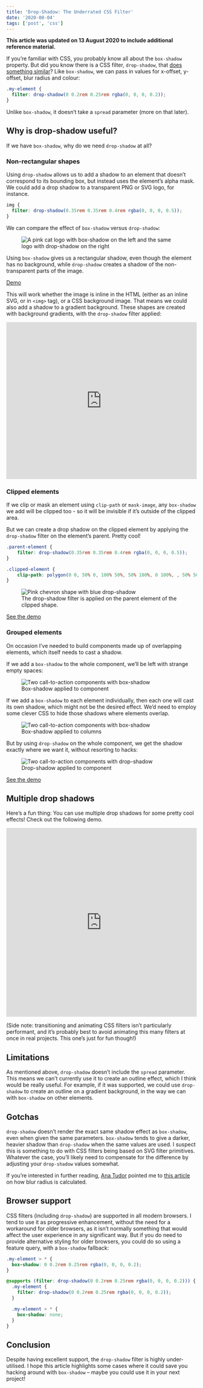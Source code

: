 ```yaml
---
title: 'Drop-Shadow: The Underrated CSS Filter'
date: '2020-08-04'
tags: ['post', 'css']
---
```


**This article was updated on 13 August 2020 to include additional reference material.**

If you’re familiar with CSS, you probably know all about the `box-shadow` property. But did you know there is a CSS filter, `drop-shadow`, that [does something similar](https://developer.mozilla.org/en-US/docs/Web/CSS/filter-function/drop-shadow)? Like `box-shadow`, we can pass in values for x-offset, y-offset, blur radius and colour:

```css
.my-element {
  filter: drop-shadow(0 0.2rem 0.25rem rgba(0, 0, 0, 0.2));
}
```

Unlike `box-shadow`, it doesn’t take a `spread` parameter (more on that later).

## Why is drop-shadow useful?

If we have `box-shadow`, why do we need `drop-shadow` at all?

### Non-rectangular shapes

Using `drop-shadow` allows us to add a shadow to an element that doesn’t correspond to its bounding box, but instead uses the element’s alpha mask. We could add a drop shadow to a transparent PNG or SVG logo, for instance.

```css
img {
  filter: drop-shadow(0.35rem 0.35rem 0.4rem rgba(0, 0, 0, 0.5));
}
```

We can compare the effect of `box-shadow` versus `drop-shadow`:

<figure>
  <img src="drop-shadow-01.jpg" alt="A pink cat logo with box-shadow on the left and the same logo with drop-shadow on the right">
</figure>

Using `box-shadow` gives us a rectangular shadow, even though the element has no background, while `drop-shadow` creates a shadow of the non-transparent parts of the image.

[Demo](https://codepen.io/michellebarker/pen/RwrXXby)

This will work whether the image is inline in the HTML (either as an inline SVG, or in `<img>` tag), or a CSS background image. That means we could also add a shadow to a gradient background. These shapes are created with background gradients, with the `drop-shadow` filter applied:

<iframe height="414" style="width: 100%;" scrolling="no" title="Gradient shapes with drop-shadow" src="https://codepen.io/michellebarker/embed/RwrXXaB?height=414&theme-id=dark&default-tab=result" frameborder="no" loading="lazy" allowtransparency="true" allowfullscreen="true">
  See the Pen <a href='https://codepen.io/michellebarker/pen/RwrXXaB'>Gradient shapes with drop-shadow</a> by Michelle Barker
  (<a href='https://codepen.io/michellebarker'>@michellebarker</a>) on <a href='https://codepen.io'>CodePen</a>.
</iframe>

### Clipped elements

If we clip or mask an element using `clip-path` or `mask-image`, any `box-shadow` we add will be clipped too - so it will be invisible if it’s outside of the clipped area.

But we can create a drop shadow on the clipped element by applying the `drop-shadow` filter on the element’s parent. Pretty cool!

```css
.parent-element {
	filter: drop-shadow(0.35rem 0.35rem 0.4rem rgba(0, 0, 0, 0.5));
}

.clipped-element {
	clip-path: polygon(0 0, 50% 0, 100% 50%, 50% 100%, 0 100%, , 50% 50%))
}
```

<figure>
  <img src="drop-shadow-02.jpg" alt="Pink chevron shape with blue drop-shadow">
  <figcaption>The drop-shadow filter is applied on the parent element of the clipped shape.</figcaption>
</figure>

[See the demo](https://codepen.io/michellebarker/pen/PoNYwvY)

### Grouped elements

On occasion I’ve needed to build components made up of overlapping elements, which itself needs to cast a shadow.

If we add a `box-shadow` to the whole component, we’ll be left with strange empty spaces:

<figure>
  <img src="drop-shadow-03.jpg" alt="Two call-to-action components with box-shadow">
  <figcaption>Box-shadow applied to component</figcaption>
</figure>

If we add a `box-shadow` to each element individually, then each one will cast its own shadow, which might not be the desired effect. We’d need to employ some clever CSS to hide those shadows where elements overlap.

<figure>
  <img src="drop-shadow-04.jpg" alt="Two call-to-action components with box-shadow">
  <figcaption>Box-shadow applied to columns</figcaption>
</figure>

But by using `drop-shadow` on the whole component, we get the shadow exactly where we want it, without resorting to hacks:

<figure>
  <img src="drop-shadow-05.jpg" alt="Two call-to-action components with drop-shadow">
  <figcaption>Drop-shadow applied to component</figcaption>
</figure>

[See the demo](https://codepen.io/michellebarker/pen/poyogzm)

## Multiple drop shadows

Here’s a fun thing: You can use multiple drop shadows for some pretty cool effects! Check out the following demo.

<iframe height="498" style="width: 100%;" scrolling="no" title="Multiple drop-shadows on clipped element" src="https://codepen.io/michellebarker/embed/MWygYdm?height=498&theme-id=dark&default-tab=result" frameborder="no" loading="lazy" allowtransparency="true" allowfullscreen="true">
  See the Pen <a href='https://codepen.io/michellebarker/pen/MWygYdm'>Multiple drop-shadows on clipped element</a> by Michelle Barker
  (<a href='https://codepen.io/michellebarker'>@michellebarker</a>) on <a href='https://codepen.io'>CodePen</a>.
</iframe>

(Side note: transitioning and animating CSS filters isn’t particularly performant, and it’s probably best to avoid animating this many filters at once in real projects. This one’s just for fun though!)

## Limitations

As mentioned above, `drop-shadow` doesn’t include the `spread` parameter. This means we can’t currently use it to create an outline effect, which I think would be really useful. For example, if it was supported, we could use `drop-shadow` to create an outline on a gradient background, in the way we can with `box-shadow` on other elements.

## Gotchas

`drop-shadow` doesn’t render the exact same shadow effect as `box-shadow`, even when given the same parameters. `box-shadow` tends to give a darker, heavier shadow than `drop-shadow` when the same values are used. I suspect this is something to do with CSS filters being based on SVG filter primitives. Whatever the case, you’ll likely need to compensate for the difference by adjusting your `drop-shadow` values somewhat.

<aside>
  <p>If you’re interested in further reading, <a href="https://twitter.com/anatudor">Ana Tudor</a> pointed me to <a href="https://dbaron.org/log/20110225-blur-radius">this article</a> on how blur radius is calculated.</p>
</aside>

## Browser support

CSS filters (including `drop-shadow`) are supported in all modern browsers. I tend to use it as progressive enhancement, without the need for a workaround for older browsers, as it isn’t normally something that would affect the user experience in any significant way. But if you do need to provide alternative styling for older browsers, you could do so using a feature query, with a `box-shadow` fallback:

```css
.my-element > * {
  box-shadow: 0 0.2rem 0.25rem rgba(0, 0, 0, 0.2);
}

@supports (filter: drop-shadow(0 0.2rem 0.25rem rgba(0, 0, 0, 0.2))) {
  .my-element {
    filter: drop-shadow(0 0.2rem 0.25rem rgba(0, 0, 0, 0.2));
  }

  .my-element > * {
    box-shadow: none;
  }
}
```

## Conclusion

Despite having excellent support, the `drop-shadow` filter is highly under-utilised. I hope this article highlights some cases where it could save you hacking around with `box-shadow` – maybe you could use it in your next project!
